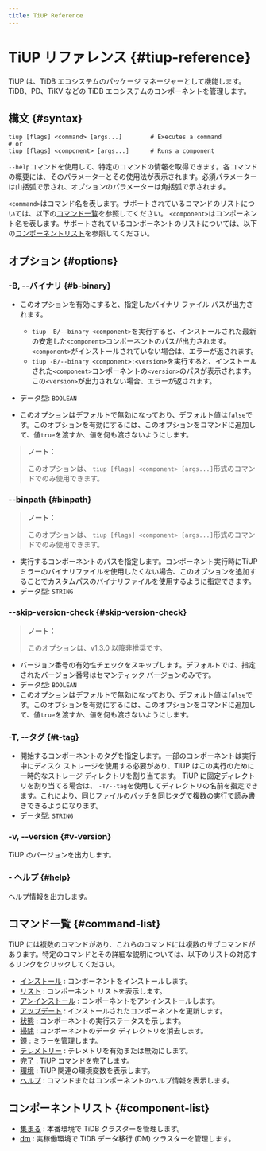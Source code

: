 ```yaml
---
title: TiUP Reference
---
```


# TiUP リファレンス {#tiup-reference}

TiUP は、TiDB エコシステムのパッケージ マネージャーとして機能します。 TiDB、PD、TiKV などの TiDB エコシステムのコンポーネントを管理します。

## 構文 {#syntax}

```shell
tiup [flags] <command> [args...]        # Executes a command
# or
tiup [flags] <component> [args...]      # Runs a component
```

`--help`コマンドを使用して、特定のコマンドの情報を取得できます。各コマンドの概要には、そのパラメーターとその使用法が表示されます。必須パラメーターは山括弧で示され、オプションのパラメーターは角括弧で示されます。

`<command>`はコマンド名を表します。サポートされているコマンドのリストについては、以下の[コマンド一覧](#command-list)を参照してください。 `<component>`はコンポーネント名を表します。サポートされているコンポーネントのリストについては、以下の[コンポーネントリスト](#component-list)を参照してください。

## オプション {#options}

### -B, --バイナリ {#b-binary}

-   このオプションを有効にすると、指定したバイナリ ファイル パスが出力されます。

    -   `tiup -B/--binary <component>`を実行すると、インストールされた最新の安定した`<component>`コンポーネントのパスが出力されます。 `<component>`がインストールされていない場合は、エラーが返されます。
    -   `tiup -B/--binary <component>:<version>`を実行すると、インストールされた`<component>`コンポーネントの`<version>`のパスが表示されます。この`<version>`が出力されない場合、エラーが返されます。

-   データ型: `BOOLEAN`

-   このオプションはデフォルトで無効になっており、デフォルト値は`false`です。このオプションを有効にするには、このオプションをコマンドに追加して、値`true`を渡すか、値を何も渡さないようにします。

> **ノート：**
>
> このオプションは、 `tiup [flags] <component> [args...]`形式のコマンドでのみ使用できます。

### --binpath {#binpath}

> **ノート：**
>
> このオプションは、 `tiup [flags] <component> [args...]`形式のコマンドでのみ使用できます。

-   実行するコンポーネントのパスを指定します。コンポーネント実行時にTiUPミラーのバイナリファイルを使用したくない場合、このオプションを追加することでカスタムパスのバイナリファイルを使用するように指定できます。
-   データ型: `STRING`

### --skip-version-check {#skip-version-check}

> **ノート：**
>
> このオプションは、v1.3.0 以降非推奨です。

-   バージョン番号の有効性チェックをスキップします。デフォルトでは、指定されたバージョン番号はセマンティック バージョンのみです。
-   データ型: `BOOLEAN`
-   このオプションはデフォルトで無効になっており、デフォルト値は`false`です。このオプションを有効にするには、このオプションをコマンドに追加して、値`true`を渡すか、値を何も渡さないようにします。

### -T, --タグ {#t-tag}

-   開始するコンポーネントのタグを指定します。一部のコンポーネントは実行中にディスク ストレージを使用する必要があり、TiUP はこの実行のために一時的なストレージ ディレクトリを割り当てます。 TiUP に固定ディレクトリを割り当てる場合は、 `-T/--tag`を使用してディレクトリの名前を指定できます。これにより、同じファイルのバッチを同じタグで複数の実行で読み書きできるようになります。
-   データ型: `STRING`

### -v, --version {#v-version}

TiUP のバージョンを出力します。

### - ヘルプ {#help}

ヘルプ情報を出力します。

## コマンド一覧 {#command-list}

TiUP には複数のコマンドがあり、これらのコマンドには複数のサブコマンドがあります。特定のコマンドとその詳細な説明については、以下のリストの対応するリンクをクリックしてください。

-   [インストール](/tiup/tiup-command-install.md) : コンポーネントをインストールします。
-   [リスト](/tiup/tiup-command-list.md) : コンポーネント リストを表示します。
-   [アンインストール](/tiup/tiup-command-uninstall.md) : コンポーネントをアンインストールします。
-   [アップデート](/tiup/tiup-command-update.md) : インストールされたコンポーネントを更新します。
-   [状態](/tiup/tiup-command-status.md) : コンポーネントの実行ステータスを示します。
-   [掃除](/tiup/tiup-command-clean.md) : コンポーネントのデータ ディレクトリを消去します。
-   [鏡](/tiup/tiup-command-mirror.md) : ミラーを管理します。
-   [テレメトリー](/tiup/tiup-command-telemetry.md) : テレメトリを有効または無効にします。
-   [完了](/tiup/tiup-command-completion.md) : TiUP コマンドを完了します。
-   [環境](/tiup/tiup-command-env.md) : TiUP 関連の環境変数を表示します。
-   [ヘルプ](/tiup/tiup-command-help.md) : コマンドまたはコンポーネントのヘルプ情報を表示します。

## コンポーネントリスト {#component-list}

-   [集まる](/tiup/tiup-component-cluster.md) : 本番環境で TiDB クラスターを管理します。
-   [dm](/tiup/tiup-component-dm.md) : 実稼働環境で TiDB データ移行 (DM) クラスターを管理します。
